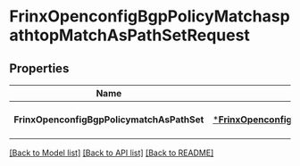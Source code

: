 # FrinxOpenconfigBgpPolicyMatchaspathtopMatchAsPathSetRequest

## Properties
Name | Type | Description | Notes
------------ | ------------- | ------------- | -------------
**FrinxOpenconfigBgpPolicymatchAsPathSet** | [***FrinxOpenconfigBgpPolicyMatchaspathtopMatchAsPathSet**](frinx.openconfig.bgp.policy.matchaspathtop.MatchAsPathSet.md) |  | [optional] [default to null]

[[Back to Model list]](../README.md#documentation-for-models) [[Back to API list]](../README.md#documentation-for-api-endpoints) [[Back to README]](../README.md)


